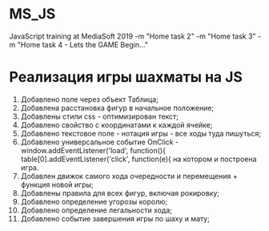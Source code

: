 # MS_JS
JavaScript training at MediaSoft 2019
-m "Home task 2"
-m "Home task 3"
-m "Home task 4 - Lets the GAME Begin..."
# Реализация игры шахматы на JS
1) Добавлено поле через объект Таблица;
2) Добавлена расстановка фигур в начальное положение;
3) Добавлены стили css - оптимизирован текст;
4) Добавлено свойство с координатами к каждой ячейке;
5) Добавлено текстовое поле - нотация игры - все ходы туда пишуться;
6) Добавлено универсальное событие OnClick -   window.addEventListener('load', function(){
                                                 table[0].addEventListener('click', function(e){
    на котором и построена игра.                                                   
7)  Добавлен движок самого хода очередности и перемещения + функция новой игры;
8) Добавлены правила для всех фигур, включая рокировку;
9) Добавлено определение угорозы королю;
10) Добавлено определение легальности хода;
11) Добавлено событие завершения игры по шаху и мату;                                                 
